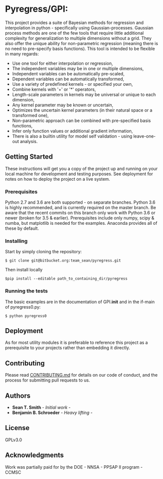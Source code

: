 # Pyregress/GPI:

This project provides a suite of Bayesian methods for regression and
interpolation in python - specifically using Gaussian-processes. Gaussian
process methods are one of the few tools that require little additional
complexity for generalization to multiple dimensions without a grid. They also offer
the unique ability for non-parametric regression (meaning there is no need to
pre-specify basis functions). This tool is intended to be flexible in many
regards:

* Use one tool for either interpolation or regression,
* The independent variables may be in one or multiple dimensions,
* Independent variables can be automatically pre-scaled,
* Dependent variables can be automatically transformed,
* Use a variety of predefined kernels - or specified your own,
* Combine kernels with '+' or '*' operators,
* Length-scale parameters in kernels may be universal or unique to each dimension,
* Any kernel parameter may be known or uncertain,
* Optimizes the uncertain kernel parameters (in their natural space or a transformed one),
* Non-parametric approach can be combined with pre-specified basis functions,
* Infer only function values or additional gradient information,
* There is also a builtin utility for model self validation - using leave-one-out analysis.

## Getting Started

These instructions will get you a copy of the project up and running on your
local machine for development and testing purposes. See deployment for notes
on how to deploy the project on a live system.

### Prerequisites

Python 2.7 and 3.6 are both supported - on separate branches. Python 3.6 is highly
recommended, and is currently required on the master branch. Be aware that the
recent commits on this branch only work with Python 3.6 or newer (broken for 3.5 & earlier).
Prerequisites include only numpy, scipy & numba, but matplotlib is needed for the
examples. Anaconda provides all of these by default.

### Installing

Start by simply cloning the repository:
```buildoutcfg
$ git clone git@bitbucket.org:team_sean/pyregress.git
```
Then install locally
```buildoutcfg
$pip install --editable path_to_containing_dir/pyregress
```

### Running the tests

The basic examples are in the documentation of GPI.__init__ and in the if-main
of pyregress0.py:
```buildoutcfg
$ python pyregress0
```

## Deployment

As for most utility modules it is preferable to reference this project as a
prerequisite to your projects rather than embedding it directly.

## Contributing

Please read [CONTRIBUTING.md](https://gist.github.com/PurpleBooth/b24679402957c63ec426) for details on our code of conduct, and the process for submitting pull requests to us.

## Authors

* **Sean T. Smith** - *Initial work* - 
* **Benjamin B. Schroeder** - *Heavy lifting* -

## License
GPLv3.0

## Acknowledgments

Work was partially paid for by the DOE - NNSA - PPSAP II program - CCMSC
